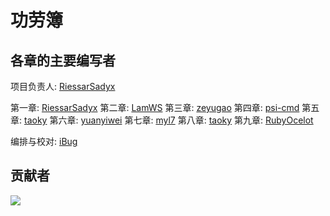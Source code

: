 # 功劳簿

## 各章的主要编写者

项目负责人: [RiessarSadyx](https://github.com/RiessarSadyx)

第一章: [RiessarSadyx](https://github.com/RiessarSadyx)
第二章: [LamWS](https://github.com/LamWS)
第三章: [zeyugao](https://github.com/zeyugao)
第四章: [psi-cmd](https://github.com/psi-cmd)
第五章: [taoky](https://github.com/taoky)
第六章: [yuanyiwei](https://github.com/yuanyiwei)
第七章: [myl7](https://github.com/myl7)
第八章: [taoky](https://github.com/taoky)
第九章: [RubyOcelot](https://github.com/RubyOcelot)

编排与校对: [iBug](https://github.com/iBug)

## 贡献者

[![](https://contributors-img.web.app/image?repo=ustclug/Linux101-docs)](https://github.com/ustclug/Linux101-docs/graphs/contributors)
